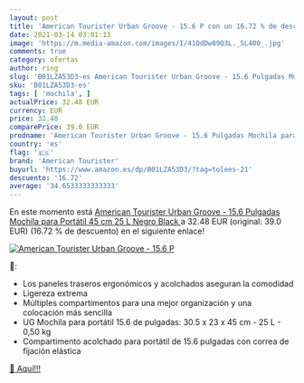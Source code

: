 ```yaml
---
layout: post
title: 'American Tourister Urban Groove - 15.6 P con un 16.72 % de descuento'
date: 2021-03-14 03:01:13
image: 'https://m.media-amazon.com/images/I/41QdDw89Q3L._SL400_.jpg'
comments: true
category: ofertas
author: ring
slug: 'B01LZA53D3-es American Tourister Urban Groove - 15.6 Pulgadas Mochila...'
sku: 'B01LZA53D3-es'
tags: [ 'mochila', ]
actualPrice: 32.48 EUR
currency: EUR
price: 32.48
comparePrice: 39.0 EUR
prodname: 'American Tourister Urban Groove - 15.6 Pulgadas Mochila para Portátil  45 cm  25 L  Negro  Black '
country: 'es'
flag: '🇪🇸'
brand: 'American Tourister'
buyurl: 'https://www.amazon.es/dp/B01LZA53D3/?tag=tolees-21'
descuento: '16.72'
average: '34.6533333333333'
---
```


En este momento está [American Tourister Urban Groove - 15.6 Pulgadas Mochila para Portátil  45 cm  25 L  Negro  Black ](https://www.amazon.es/dp/B01LZA53D3/?tag=tolees-21) a 32.48 EUR (original: 39.0 EUR) (16.72 %  de descuento) en el siguiente enlace!

[![American Tourister Urban Groove - 15.6 P](https://m.media-amazon.com/images/I/41QdDw89Q3L._SL400_.jpg)](https://www.amazon.es/dp/B01LZA53D3/?tag=tolees-21)

🔎:

- Los paneles traseros ergonómicos y acolchados aseguran la comodidad
- Ligereza extrema
- Múltiples compartimentos para una mejor organización y una colocación más sencilla
- UG Mochila para portátil 15.6 de pulgadas: 30.5 x 23 x 45 cm - 25 L - 0,50 kg
- Compartimento acolchado para portátil de 15.6 pulgadas con correa de fijación elástica

[🛒 Aquí!!!](https://www.amazon.es/dp/B01LZA53D3/?tag=tolees-21)
